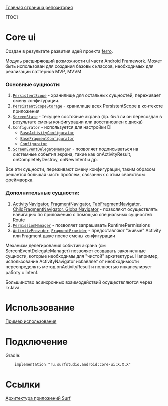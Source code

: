 [Главная страница репозитория](/docs/main.md)

[TOC]

# Core ui
Создан в результате развития идей проекта [ferro](https://github.com/MaksTuev/ferro).

Модуль расширяющий возможности ui части Android Framework.
Может быть использован для создания базовых классов, необходимых для реализации паттернов MVP, MVVM

### Основные сущности:

1. [`PersistentScope`][ps] - хранилище для остальных сущностей,
   переживает смену конфигурации.
2. [`PersistentScopeStorage`][pss] - хранилище всех PersistentScope в контексте приложения
3. [`ScreenState`][ss] - текущее состояние экрана (пр. был ли он пересоздан в
результате смены конфигурации или восстановлен с диска)
4. `Configurator` - используется для настройки DI
    * [`BaseActivityConfigurator`][bac]
    * [`BaseFragmentConfigurator`][bfc]
    * [`Configurator`][c]
5. [`ScreenEventDelegateManager`][sedm] - позволяет подписываться на системные события
экрана, такие как onActivityResult, onCompletelyDestroy, onNewIntent и др.

Все эти сущности, переживают смену конфигурации, таким образом решается
большая часть проблем, связанных с этим свойством фреймворка.

### Дополнительные сущности:

1. [ActivityNavigator, FragmentNavigator, TabFragmentNavigator, ChildFragmentNavigator,
 GlobalNavigator][nav] - позволяют осуществлять навигацию по приложению c помощью
 специальных сущностей Route
1. [`PermissionManager`][pm] - позволяет запрашивать RuntimePermissions
1. [`ActivityProvider`][ap], [`FragmentProvider`][fp] - предоставляют "живые" Activity
или Fragment даже после смены конфигурации

Механизм делегирования событий экрана (см ScreenEventDelegateManager)
позволяет создавать законченные сущности, которые необходимы для "чистой"
архитектуры. Например, использование ActivityNavigator избавляет от необходимости
переопределять метод onActivityResult и полностью инкапсулирует работу с Intent.

Большинство асинхронных взаимодействий осуществляются через rxJava. 

# Использование
[Пример использования](../sample)

# Подключение
Gradle:
```
    implementation "ru.surfstudio.android:core-ui:X.X.X"
```

# Ссылки
[Архитектура приложений Surf](/docs/common/architect.md)

[bac]: src/main/java/ru/surfstudio/android/core/ui/configurator/BaseActivityConfigurator.java
[bfc]: src/main/java/ru/surfstudio/android/core/ui/configurator/BaseFragmentConfigurator.java
[c]: src/main/java/ru/surfstudio/android/core/ui/configurator/Configurator.java
[ps]: src/main/java/ru/surfstudio/android/core/ui/scope/PersistentScope.java
[pss]: src/main/java/ru/surfstudio/android/core/ui/scope/PersistentScopeStorage.java
[ss]: src/main/java/ru/surfstudio/android/core/ui/state/ScreenState.java
[sedm]: src/main/java/ru/surfstudio/android/core/ui/event/ScreenEventDelegateManager.java
[nav]: docs/navigation.md
[pm]: src/main/java/ru/surfstudio/android/core/ui/permission/PermissionManager.kt
[ap]: src/main/java/ru/surfstudio/android/core/ui/provider/ActivityProvider.java
[fp]: src/main/java/ru/surfstudio/android/core/ui/provider/FragmentProvider.java